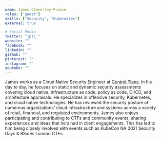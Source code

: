 ```yaml
---
name: James Cleverley-Prance
roles: ["guest"]
skills: ["Security", "Kubernetes"]
external: true

# Social Media
twitter: "jpts_"
website: ""
facebook: ""
linkedin: ""
github: ""
pinterest: ""
instagram: ""
youtube: ""
---
```

<!-- markdownlint-disable MD041-->
James works as a Cloud Native Security Engineer at [Control Plane](https://control-plane.io/). In his day to day, he focuses on static and dynamic security assessments covering cloud native, infrastructure as code, policy as code, CI/CD, and architecture appraisals. He specializes in offensive security, Kubernetes, and cloud native technologies. He has reviewed the security posture of numerous organizations' cloud infrastructure and systems across a variety of retail, financial, and regulated environments. James also enjoys participating and contributing to CTFs and community events, sharing experiences and ideas that he's had in client engagements. This has led to him being closely involved with events such as KubeCon NA 2021 Security Days & BSides London CTFs.

<!--more-->

